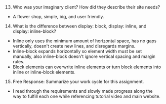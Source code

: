 13. Who was your imaginary client? How did they describe their site needs?
- A flower shop, simple, big, and user friendly.
14. What is the difference between display: block, display: inline, and display: inline-block?
- Inline only uses the minimum amount of horizontal space, has no gaps vertically,
doesn't create new lines, and disregards margins.
- Inline-block expands horizontally so element width must be set manually, also
inline-block doesn't ignore vertical spacing and margin rules.
- Block elements can overwrite inline elements or turn block elements into inline
or inline-block elements.
15. Free Response: Summarize your work cycle for this assignment.
- I read through the requirements and slowly made progress along the way to fulfill
each one while referencing tutorial video and main website.
